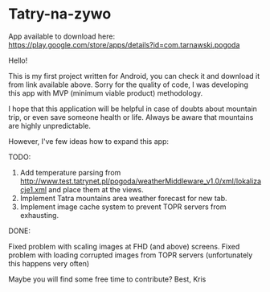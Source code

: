 # Tatry-na-zywo
App available to download here: https://play.google.com/store/apps/details?id=com.tarnawski.pogoda

Hello!

This is my first project written for Android, you can check it and download it from link available above.
Sorry for the quality of code, I was developing this app with MVP (minimum viable product) methodology. 

I hope that this application will be helpful in case of doubts about mountain trip, or even save someone health or life.
Always be aware that mountains are highly unpredictable.

However, I've few ideas how to expand this app:

TODO:
1. Add temperature parsing from http://www.test.tatrynet.pl/pogoda/weatherMiddleware_v1.0/xml/lokalizacje1.xml and place them at the views. 
2. Implement Tatra mountains area weather forecast for new tab.
3. Implement image cache system to prevent TOPR servers from exhausting.

DONE:

Fixed problem with scaling images at FHD (and above) screens.
Fixed problem with loading corrupted images from TOPR servers (unfortunately this happens very often)

Maybe you will find some free time to contribute?
Best, Kris


